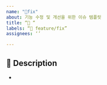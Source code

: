 ```yaml
---
name: "🔧fix"
about: 기능 수정 및 개선을 위한 이슈 템플릿
title: “🔧 “
labels: “🔧 feature/fix”
assignees: ‘’

---
```


## 📌 Description
-

